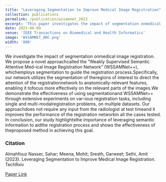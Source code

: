```yaml
---
title: "Leveraging Segmentation to Improve Medical Image Registration"
collection: publications
permalink: /publication/wssamnet_2023
excerpt: 'This paper investigates the impact of segmentation onmedical image registration.'
date: 2023-06-09
venue: 'IEEE Transactions on Biomedical and Health Informatics'
image: 'WSSAMNET_ARC.png'
width: '800'
---
```

We investigate the impact of segmentation onmedical image registration. We propose a novel approachcalled  the  “Weakly  Supervised  Semantic  Attentive  Med-ical  Image  Registration  Network”  (WSSAMNet++),  whichemploys  segmentation  to  guide  the  registration  process.Specifically,  our  network  utilizes  the  segmentation  of  theregions of interest to direct the attention of the registrationnetwork  to  anatomically-relevant  features,  enabling  it  tofocus more effectively on the relevant parts of the images.We  demonstrate  the  effectiveness  of  using  segmentationand WSSAMNet++ through extensive experiments on var-ious  registration  tasks,  including  single  and  multi-modalregistration problems, on multiple datasets. Our approachdoes not require any input from the radiologist at test timeand it improves the performance of the registration networkin all the cases tested. In conclusion, our study highlightsthe  importance  of  leveraging  semantic  information  to  aidthe registration process and shows the effectiveness of theproposed method in achieving this goal.


### Citation
Almahfouz Nasser, Sahar; Meena, Mohit; Sresth, Garweet; Sethi, Amit (2023). Leveraging Segmentation to Improve Medical Image Registration. TechRxiv

[Paper Link](https://www.techrxiv.org/articles/preprint/Leveraging_Segmentation_to_Improve_Medical_Image_Registration/23371949/1)
